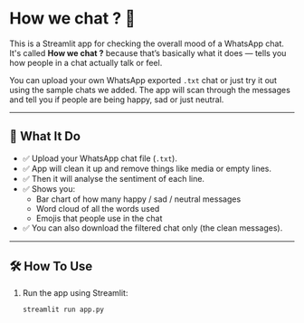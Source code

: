 # How we chat ? 💬

This is a Streamlit app for checking the overall mood of a WhatsApp chat. It's called **How we chat ?** because that’s basically what it does — tells you how people in a chat actually talk or feel.

You can upload your own WhatsApp exported `.txt` chat or just try it out using the sample chats we added. The app will scan through the messages and tell you if people are being happy, sad or just neutral.

---

## 🎯 What It Do

- ✅ Upload your WhatsApp chat file (`.txt`).
- ✅ App will clean it up and remove things like media or empty lines.
- ✅ Then it will analyse the sentiment of each line.
- ✅ Shows you:
  - Bar chart of how many happy / sad / neutral messages
  - Word cloud of all the words used
  - Emojis that people use in the chat
- ✅ You can also download the filtered chat only (the clean messages).

---

## 🛠️ How To Use

1. Run the app using Streamlit:

   ```bash
   streamlit run app.py
